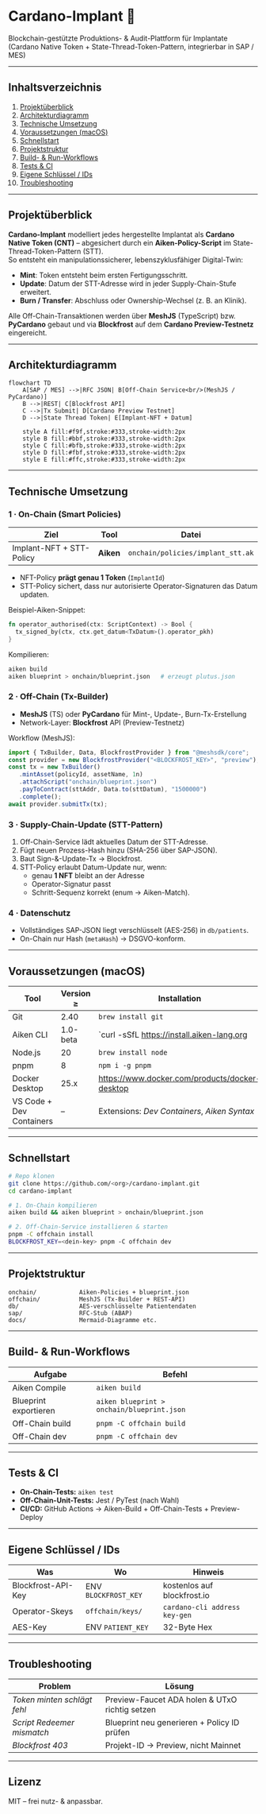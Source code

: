# Cardano-Implant 🦾  
Blockchain-gestützte Produktions- & Audit-Plattform für Implantate  
(Cardano Native Token + State-Thread-Token-Pattern, integrierbar in SAP / MES)

---

## Inhaltsverzeichnis
1. [Projektüberblick](#projektüberblick)  
2. [Architekturdiagramm](#architekturdiagramm)  
3. [Technische Umsetzung](#technische-umsetzung)  
4. [Voraussetzungen (macOS)](#voraussetzungen-macos)  
5. [Schnellstart](#schnellstart)  
6. [Projektstruktur](#projektstruktur)  
7. [Build- & Run-Workflows](#build--run-workflows)  
8. [Tests & CI](#tests--ci)  
9. [Eigene Schlüssel / IDs](#eigene-schlüssel--ids)  
10. [Troubleshooting](#troubleshooting)

---

## Projektüberblick
**Cardano-Implant** modelliert jedes hergestellte Implantat als **Cardano Native Token (CNT)** – abgesichert durch ein **Aiken-Policy-Script** im State-Thread-Token-Pattern (STT).  
So entsteht ein manipulationssicherer, lebens­zyklus­fähiger Digital-Twin:

* **Mint**: Token entsteht beim ersten Fertigungs­schritt.  
* **Update**: Datum der STT-Adresse wird in jeder Supply-Chain-Stufe erweitert.  
* **Burn / Transfer**: Abschluss oder Ownership-Wechsel (z. B. an Klinik).

Alle Off-Chain-Transaktionen werden über **MeshJS** (TypeScript) bzw. **PyCardano** gebaut und via **Blockfrost** auf dem **Cardano Preview-Testnetz** eingereicht.

---

## Architekturdiagramm
```mermaid
flowchart TD
    A[SAP / MES] -->|RFC JSON| B[Off-Chain Service<br/>(MeshJS / PyCardano)]
    B -->|REST| C[Blockfrost API]
    C -->|Tx Submit| D[Cardano Preview Testnet]
    D -->|State Thread Token| E[Implant-NFT + Datum]

    style A fill:#f9f,stroke:#333,stroke-width:2px
    style B fill:#bbf,stroke:#333,stroke-width:2px
    style C fill:#bfb,stroke:#333,stroke-width:2px
    style D fill:#fbf,stroke:#333,stroke-width:2px
    style E fill:#ffc,stroke:#333,stroke-width:2px
```

---

## Technische Umsetzung

### 1 · On-Chain (Smart Policies)
| Ziel | Tool | Datei |
|------|------|-------|
| Implant-NFT + STT-Policy | **Aiken** | `onchain/policies/implant_stt.ak` |

* NFT-Policy **prägt genau 1 Token** (`ImplantId`)  
* STT-Policy sichert, dass nur autorisierte Operator-Signaturen das Datum updaten.

Beispiel-Aiken-Snippet:
```rust
fn operator_authorised(ctx: ScriptContext) -> Bool {
  tx_signed_by(ctx, ctx.get_datum<TxDatum>().operator_pkh)
}
```

Kompilieren:
```bash
aiken build
aiken blueprint > onchain/blueprint.json   # erzeugt plutus.json
```

### 2 · Off-Chain (Tx-Builder)  
* **MeshJS** (TS) oder **PyCardano** für Mint-, Update-, Burn-Tx-Erstellung  
* Network-Layer: **Blockfrost** API (Preview-Testnetz)

Workflow (MeshJS):
```ts
import { TxBuilder, Data, BlockfrostProvider } from "@meshsdk/core";
const provider = new BlockfrostProvider("<BLOCKFROST_KEY>", "preview");
const tx = new TxBuilder()
   .mintAsset(policyId, assetName, 1n)
   .attachScript("onchain/blueprint.json")
   .payToContract(sttAddr, Data.to(sttDatum), "1500000")
   .complete();
await provider.submitTx(tx);
```

### 3 · Supply-Chain-Update (STT-Pattern)
1. Off-Chain-Service lädt aktuelles Datum der STT-Adresse.  
2. Fügt neuen Prozess-Hash hinzu (SHA-256 über SAP-JSON).  
3. Baut Sign-&-Update-Tx → Blockfrost.  
4. STT-Policy erlaubt Datum-Update nur, wenn:  
   * genau **1 NFT** bleibt an der Adresse  
   * Operator-Signatur passt  
   * Schritt-Sequenz korrekt (enum → Aiken-Match).

### 4 · Datenschutz
* Vollständiges SAP-JSON liegt verschlüsselt (AES-256) in `db/patients`.  
* On-Chain nur Hash (`metaHash`) → DSGVO-konform.

---

## Voraussetzungen (macOS)

| Tool | Version ≥ | Installation |
|------|-----------|--------------|
| Git | 2.40 | `brew install git` |
| Aiken CLI | 1.0-beta | `curl -sSfL https://install.aiken-lang.org | bash` |
| Node.js | 20 | `brew install node` |
| pnpm | 8 | `npm i -g pnpm` |
| Docker Desktop | 25.x | <https://www.docker.com/products/docker-desktop> |
| VS Code + Dev Containers | – | Extensions: *Dev Containers*, *Aiken Syntax* |

---

## Schnellstart
```bash
# Repo klonen
git clone https://github.com/<org>/cardano-implant.git
cd cardano-implant

# 1. On-Chain kompilieren
aiken build && aiken blueprint > onchain/blueprint.json

# 2. Off-Chain-Service installieren & starten
pnpm -C offchain install
BLOCKFROST_KEY=<dein-key> pnpm -C offchain dev
```

---

## Projektstruktur
```plaintext
onchain/            Aiken-Policies + blueprint.json
offchain/           MeshJS (Tx-Builder + REST-API)
db/                 AES-verschlüsselte Patientendaten
sap/                RFC-Stub (ABAP)
docs/               Mermaid-Diagramme etc.
```

---

## Build- & Run-Workflows

| Aufgabe | Befehl |
|---------|--------|
| Aiken Compile | `aiken build` |
| Blueprint exportieren | `aiken blueprint > onchain/blueprint.json` |
| Off-Chain build | `pnpm -C offchain build` |
| Off-Chain dev | `pnpm -C offchain dev` |

---

## Tests & CI
* **On-Chain-Tests:** `aiken test`  
* **Off-Chain-Unit-Tests:** Jest / PyTest (nach Wahl)  
* **CI/CD:** GitHub Actions → Aiken-Build + Off-Chain-Tests + Preview-Deploy

---

## Eigene Schlüssel / IDs

| Was | Wo | Hinweis |
|-----|----|---------|
| Blockfrost-API-Key | ENV `BLOCKFROST_KEY` | kostenlos auf blockfrost.io |
| Operator-Skeys | `offchain/keys/` | `cardano-cli address key-gen` |
| AES-Key | ENV `PATIENT_KEY` | 32-Byte Hex |

---

## Troubleshooting

| Problem | Lösung |
|---------|--------|
| *Token minten schlägt fehl* | Preview-Faucet ADA holen & UTxO richtig setzen |
| *Script Redeemer mismatch* | Blueprint neu generieren + Policy ID prüfen |
| *Blockfrost 403* | Projekt-ID → Preview, nicht Mainnet |

---

## Lizenz
MIT – frei nutz- & anpassbar.  
